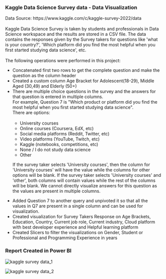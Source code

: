 <H3>Kaggle Data Science Survey data - Data Visualization</H3>
Data Source: https://www.kaggle.com/c/kaggle-survey-2022/data <Br> <Br>
Kaggle Data Science Survey is taken by students and professionals in Data Science workspace and the results are stored in a CSV file.
The data contains the responses given by the Survey takers for questions like 'what is your country?', 'Which platform did you find the most helpful when you first
started studying data science', etc.  <Br> <Br>
The following operations were performed in this project: 
<ul>
  <li>Concatenated first two rows to get the complete question and make the question as the column header</li>
  <li>Created a custom column Age Bracket for Adolescent(18-29), Middle Aged (30,49) and Elderly (50+)</li>
  <li> There are multiple choice questions in the survey and the answers for that question is entered in multiple columns.  <Br>
For example, Question 7 is "Which product or platform did you find the most helpful when you first started studying data science".  <Br>
There are options:  <Br> &nbsp;
    <ul>
      <li> University courses </li>
<li> Online courses (Coursera, EdX, etc)  </li>
<li>Social media platforms (Reddit, Twitter, etc) </li>
<li>Video platforms (YouTube, Twitch, etc)</li>
<li>Kaggle (notebooks, competitions, etc) </li>
<li>None / I do not study data science </li>
<li>Other </li>
    </ul>
    <p>If the survey taker selects 'University courses', then the column for 'University courses' will have the value while the columns for other options will be blank.
If the survey taker selects 'University courses' and 'other', both columns will contain values while the rest of the columns will be blank.
We cannot directly visualize answers for this question as the values are present in multiple columns. </p>


</li>
<li>Added Question 7 to another query and unpivoted it so that all the values in Q7 are present in a single column and can be used for visualization.</li>
<li>Created visualization for Survey Takers Response on Age Brackets, Education, Country, Current job role, Current industry, Cloud platform with best developer experience and Helpful learning platform</li>
<li>Created Slicers to filter the visualizations on Gender, Student or Professional and Programming Experience in years</li>
</ul>

<H3>Report Created in Power BI</H3>

![kaggle survey data_1](https://github.com/SaVignesh/Data-Analysis-Projects/assets/47379614/82517e75-4619-4e94-9f38-b8b794460a38)




![kaggle survey data_2](https://github.com/SaVignesh/Data-Analysis-Projects/assets/47379614/1550848e-8c3d-412a-b215-cfb07790fca7)
